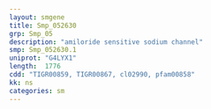 ```yaml
---
layout: smgene
title: Smp_052630
grp: Smp_05
description: "amiloride sensitive sodium channel"
smp: Smp_052630.1
uniprot: "G4LYX1"
length:  1776
cdd: "TIGR00859, TIGR00867, cl02990, pfam00858"
kk: ns
categories: sm
---
```

